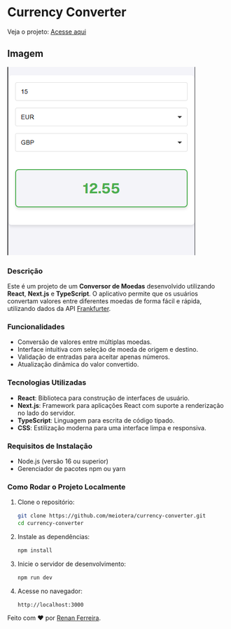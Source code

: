 # Currency Converter

Veja o projeto: [Acesse aqui](https://currency-converter-app-renan.netlify.app/)

## Imagem

![Captura de tema](./public/currency-converter.PNG)

### Descrição

Este é um projeto de um **Conversor de Moedas** desenvolvido utilizando **React**, **Next.js** e **TypeScript**. O aplicativo permite que os usuários convertam valores entre diferentes moedas de forma fácil e rápida, utilizando dados da API [Frankfurter](https://www.frankfurter.app/).

### Funcionalidades

- Conversão de valores entre múltiplas moedas.
- Interface intuitiva com seleção de moeda de origem e destino.
- Validação de entradas para aceitar apenas números.
- Atualização dinâmica do valor convertido.

### Tecnologias Utilizadas

- **React**: Biblioteca para construção de interfaces de usuário.
- **Next.js**: Framework para aplicações React com suporte a renderização no lado do servidor.
- **TypeScript**: Linguagem para escrita de código tipado.
- **CSS**: Estilização moderna para uma interface limpa e responsiva.

### Requisitos de Instalação

- Node.js (versão 16 ou superior)
- Gerenciador de pacotes npm ou yarn

### Como Rodar o Projeto Localmente

1. Clone o repositório:

   ```bash
   git clone https://github.com/meiotera/currency-converter.git
   cd currency-converter
   ```

2. Instale as dependências:

   ```bash
   npm install

   ```

3. Inicie o servidor de desenvolvimento:

   ```bash
   npm run dev

   ```

4. Acesse no navegador:

   ```
   http://localhost:3000
   ```

Feito com ❤ por [Renan Ferreira](https://github.com/meiotera).
